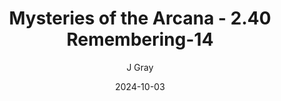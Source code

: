 ---
title: 'Mysteries of the Arcana - 2.40 Remembering-14'
alt: 'Mysteries of the Arcana'
date: '2024-10-03'
author: 'J Gray'
artist: 'Keira'
---